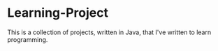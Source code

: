 # Learning-Project

This is a collection of projects, written in Java, that I've written to learn programming.
